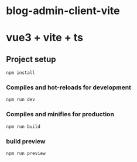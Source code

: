 # blog-admin-client-vite
# vue3 + vite + ts

## Project setup
```
npm install
```

### Compiles and hot-reloads for development
```
npm run dev
```

### Compiles and minifies for production
```
npm run build
```

### build preview
```
npm run preview
```

